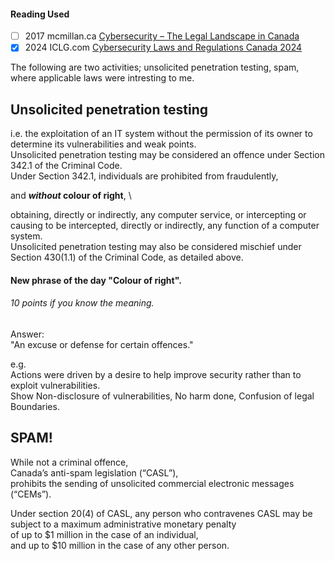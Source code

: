 #### Reading Used
- [ ] 2017 mcmillan.ca [Cybersecurity – The Legal Landscape in Canada](https://mcmillan.ca/insights/publications/cybersecurity-the-legal-landscape-in-canada/)
- [x] 2024 ICLG.com [Cybersecurity Laws and Regulations Canada 2024](https://iclg.com/practice-areas/cybersecurity-laws-and-regulations/canada)

The following are two activities; unsolicited penetration testing, spam, \
where applicable laws were intresting to me.

## Unsolicited penetration testing
i.e. the exploitation of an IT system without the permission of its owner to determine its vulnerabilities and weak points. \
Unsolicited penetration testing may be considered an offence under Section 342.1 of the Criminal Code. \
Under Section 342.1, individuals are prohibited from fraudulently,

and ___without_ colour of right__, \

obtaining, directly or indirectly, any computer service, or intercepting or causing to be intercepted, directly or indirectly, any function of a computer system. \
Unsolicited penetration testing may also be considered mischief under Section 430(1.1) of the Criminal Code, as detailed above.

#### New phrase of the day "Colour of right".
###### 10 points if you know the meaning.
Answer: \
"An excuse or defense for certain offences."

e.g. \
Actions were driven by a desire to help improve security rather than to exploit vulnerabilities. \
Show Non-disclosure of vulnerabilities, No harm done, Confusion of legal Boundaries.

## SPAM!
While not a criminal offence, \
Canada’s anti-spam legislation (“CASL”), \
prohibits the sending of unsolicited commercial electronic messages (“CEMs”).

Under section 20(4) of CASL, any person who contravenes CASL may be subject to a maximum administrative monetary penalty \
of up to $1 million in the case of an individual, \
and up to $10 million in the case of any other person.
